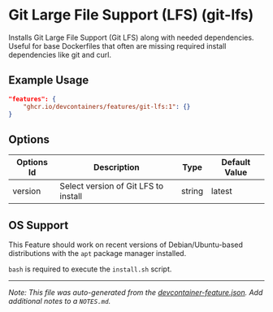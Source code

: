 

# Git Large File Support (LFS) (git-lfs)

Installs Git Large File Support (Git LFS) along with needed dependencies. Useful for base Dockerfiles that often are missing required install dependencies like git and curl.

## Example Usage

```json
"features": {
    "ghcr.io/devcontainers/features/git-lfs:1": {}
}
```

## Options

| Options Id | Description | Type | Default Value |
|-----|-----|-----|-----|
| version | Select version of Git LFS to install | string | latest |



## OS Support

This Feature should work on recent versions of Debian/Ubuntu-based distributions with the `apt` package manager installed.

`bash` is required to execute the `install.sh` script.


---

_Note: This file was auto-generated from the [devcontainer-feature.json](https://github.com/devcontainers/features/blob/main/src/git-lfs/devcontainer-feature.json).  Add additional notes to a `NOTES.md`._
